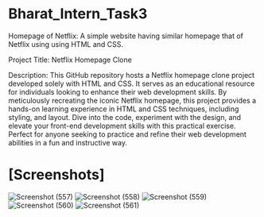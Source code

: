 # Bharat_Intern_Task3

Homepage of Netflix:
A simple website having similar homepage
that of Netflix using using HTML and
CSS.

Project Title: Netflix Homepage Clone

Description:
This GitHub repository hosts a Netflix homepage clone project developed solely with HTML and CSS. It serves as an educational resource for individuals looking to enhance their web development skills. By meticulously recreating the iconic Netflix homepage, this project provides a hands-on learning experience in HTML and CSS techniques, including styling, and layout. Dive into the code, experiment with the design, and elevate your front-end development skills with this practical exercise. Perfect for anyone seeking to practice and refine their web development abilities in a fun and instructive way.

# [Screenshots]

![Screenshot (557)](https://github.com/Saikat199919/Bharat_Intern_Task3/assets/121059137/551baf7a-b63a-4049-b4ca-3ed188fb99e6)
![Screenshot (558)](https://github.com/Saikat199919/Bharat_Intern_Task3/assets/121059137/1eb8e2f8-3d21-443b-976b-e9f95ab4e1b1)
![Screenshot (559)](https://github.com/Saikat199919/Bharat_Intern_Task3/assets/121059137/e437238f-97d2-4da7-b76b-71d29c7db618)
![Screenshot (560)](https://github.com/Saikat199919/Bharat_Intern_Task3/assets/121059137/ad6a4d49-7963-4dbf-81a1-04bfabc06de0)
![Screenshot (561)](https://github.com/Saikat199919/Bharat_Intern_Task3/assets/121059137/1ee9fa1f-9411-4410-b196-960f8ba9acf5)
